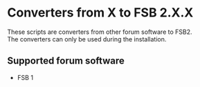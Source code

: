 Converters from X to FSB 2.X.X
==============================

These scripts are converters from other forum software to FSB2.  
The converters can only be used during the installation.

Supported forum software
------------------------

*	FSB 1
